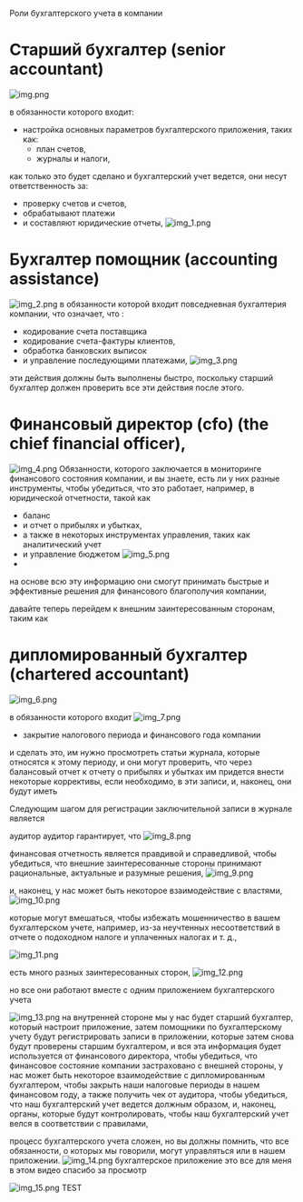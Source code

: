 Роли бухгалтерского учета в компании

# Старший бухгалтер (senior accountant)
![img.png](img.png)

в обязанности которого входит:
 - настройка основных параметров бухгалтерского приложения, таких как:
   - план счетов, 
   - журналы и налоги, 

 как только это будет сделано и бухгалтерский учет ведется, они несут ответственность за:
   - проверку счетов и счетов, 
   - обрабатывают платежи 
   - и составляют юридические отчеты,
![img_1.png](img_1.png)

# Бухгалтер помощник (accounting assistance)
![img_2.png](img_2.png)
в обязанности которой входит повседневная бухгалтерия компании, что
означает, что :
 - кодирование счета поставщика
 - кодирование счета-фактуры клиентов, 
 - обработка банковских выписок 
 - и управление последующими платежами,
![img_3.png](img_3.png)

эти действия должны быть выполнены быстро, поскольку старший бухгалтер должен проверить все эти действия после этого. 

# Финансовый директор (cfo) (the chief financial officer), 
![img_4.png](img_4.png)
Обязанности, которого заключается в мониторинге финансового состояния компании,
и вы знаете, есть ли у них разные инструменты, чтобы убедиться, что это работает, например, 
в юридической отчетности,
такой как 
- баланс 
- и отчет о прибылях и убытках, 
- а также в некоторых инструментах управления, таких как аналитический учет
- и управление бюджетом 
![img_5.png](img_5.png)
- 
на основе всю эту информацию они смогут принимать быстрые и эффективные решения для финансового
благополучия компании, 

давайте теперь перейдем к внешним заинтересованным сторонам, таким как 

# дипломированный бухгалтер (chartered accountant)
![img_6.png](img_6.png)

в обязанности которого входит 
![img_7.png](img_7.png)
- закрытие налогового периода и финансового года компании 
 
и сделать это, им нужно просмотреть статьи журнала, которые относятся к этому периоду, и они могут проверить, что через балансовый отчет к
отчету о прибылях и убытках им придется внести некоторые коррективы, если необходимо, в эти записи, и, наконец, они
будут иметь 


Следующим шагом для регистрации заключительной записи в журнале является 

аудитор аудитор гарантирует, что
![img_8.png](img_8.png)

финансовая отчетность является правдивой и справедливой, чтобы убедиться, что внешние заинтересованные стороны принимают
рациональные, актуальные и разумные решения, 
![img_9.png](img_9.png)


и, наконец, у нас может быть некоторое взаимодействие с властями, 
![img_10.png](img_10.png)

которые могут вмешаться, чтобы избежать мошенничество в вашем бухгалтерском учете, например, из-за неучтенных несоответствий в
отчете о подоходном налоге и уплаченных налогах и т. д.,

![img_11.png](img_11.png)


есть много разных заинтересованных сторон, 
![img_12.png](img_12.png)

но все они работают вместе с одним приложением бухгалтерского учета

![img_13.png](img_13.png)
на внутренней стороне мы у нас будет старший бухгалтер, который настроит приложение, затем помощники по бухгалтерскому учету будут регистрировать
записи в приложении, которые затем снова будут проверены старшим бухгалтером, и вся эта информация будет используется от
финансового директора, чтобы убедиться, что финансовое состояние компании застраховано с внешней стороны, у нас может
быть некоторое взаимодействие с дипломированным бухгалтером, чтобы закрыть наши налоговые периоды в нашем финансовом
году, а также получить чек от аудитора, чтобы убедиться, что наш бухгалтерский учет ведется должным образом, и, наконец,
органы, которые будут контролировать, чтобы наш бухгалтерский учет велся в соответствии с правилами, 



процесс бухгалтерского учета сложен, но вы должны помнить, что все обязанности, о которых мы говорили, могут управляться или в
нашем приложении. 
![img_14.png](img_14.png)
бухгалтерское приложение это все для меня в этом видео спасибо за просмотр


![img_15.png](img_15.png)
TEST